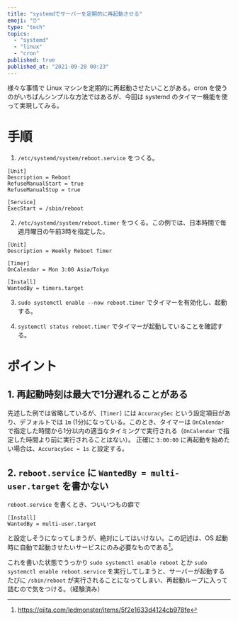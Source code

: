 ```yaml
---
title: "systemdでサーバーを定期的に再起動させる"
emoji: "⏰"
type: "tech"
topics:
  - "systemd"
  - "linux"
  - "cron"
published: true
published_at: "2021-09-28 00:23"
---
```


様々な事情で Linux マシンを定期的に再起動させたいことがある。cron を使うのがいちばんシンプルな方法ではあるが、今回は systemd のタイマー機能を使って実現してみる。

# 手順

1. `/etc/systemd/system/reboot.service` をつくる。

```systemd
[Unit]
Description = Reboot
RefuseManualStart = true
RefuseManualStop = true

[Service]
ExecStart = /sbin/reboot
```

2. `/etc/systemd/system/reboot.timer` をつくる。この例では、日本時間で毎週月曜日の午前3時を指定した。

```systemd
[Unit]
Description = Weekly Reboot Timer

[Timer]
OnCalendar = Mon 3:00 Asia/Tokyo

[Install]
WantedBy = timers.target
```

3. `sudo systemctl enable --now reboot.timer` でタイマーを有効化し、起動する。

4. `systemctl status reboot.timer` でタイマーが起動していることを確認する。

# ポイント

## 1. 再起動時刻は最大で1分遅れることがある

先述した例では省略しているが、`[Timer]` には `AccuracySec` という設定項目があり、デフォルトでは `1m` (1分)になっている。このとき、タイマーは `OnCalendar` で指定した時間から1分以内の適当なタイミングで実行される（`OnCalendar` で指定した時間より前に実行されることはない）。
正確に `3:00:00` に再起動を始めたい場合は、`AccuracySec = 1s` と設定する。

## 2. `reboot.service` に `WantedBy = multi-user.target` を書かない

`reboot.service` を書くとき、ついいつもの癖で

```systemd
[Install]
WantedBy = multi-user.target
```

と設定しそうになってしまうが、絶対にしてはいけない。この記述は、OS 起動時に自動で起動させたいサービスにのみ必要なものである[^1]。

[^1]: https://qiita.com/ledmonster/items/5f2e1633d4124cb978fe

これを書いた状態でうっかり `sudo systemctl enable reboot` とか `sudo systemctl enable reboot.service` を実行してしまうと、サーバーが起動するたびに `/sbin/reboot` が実行されることになってしまい、再起動ループに入って詰むので気をつける。（経験済み）

